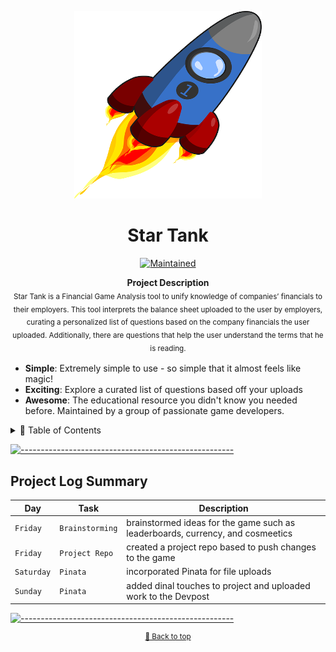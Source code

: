 <p align="center">
<img src="https://github.com/Legendile7/FinancialAnalysisGame/blob/main/Assets/Images/rocket-153227_640.png" alt="Logo" width="300" height="300" />
<h1 align="center">Star Tank</h1>
<p align="center">
<a href="https://github.com/andreasbm/readme/graphs/commit-activity"><img alt="Maintained" src="https://img.shields.io/badge/Unity-v6000.1.0b5-black.svg" height="20"/></a>

</p>

<p align="center">
  <b>Project Description</b></br>
  <sub>Star Tank is a Financial Game Analysis tool to unify knowledge of companies’ financials to their employers. This tool interprets the balance sheet uploaded to the user by employers, curating a personalized list of questions based on the company financials the user uploaded. Additionally, there are questions that help the user understand the terms that he is reading.
<sub>
</p>

- **Simple**: Extremely simple to use - so simple that it almost feels like magic!
- **Exciting**: Explore a curated list of questions based off your uploads
- **Awesome**: The educational resource you didn't know you needed before. Maintained by a group of passionate game developers.

<details>
<summary>📖 Table of Contents</summary>
<br />

## Table of Contents

- [Table of Contents](#table-of-contents)
- [Publication History](#publication-history)
</details>

[![-----------------------------------------------------](https://raw.githubusercontent.com/andreasbm/readme/master/assets/lines/fire.png)](#publication-history)

## Project Log Summary

| Day                 | Task           | Description                                                          |
| ------------------- | -------------- | -------------------------------------------------------------------- |
| `Friday` | `Brainstorming` | brainstormed ideas for the game such as leaderboards, currency, and cosmeetics |
| `Friday` | `Project Repo` | created a project repo based to push changes to the game |
| `Saturday` | `Pinata` | incorporated Pinata for file uploads |
| `Sunday` | `Pinata` | added dinal touches to project and uploaded work to the Devpost |

[![-----------------------------------------------------](https://raw.githubusercontent.com/andreasbm/readme/master/assets/lines/fire.png)](#license)

<small>
<p align="center"><a href="#top">🔼 Back to top</a></p>
</small>

